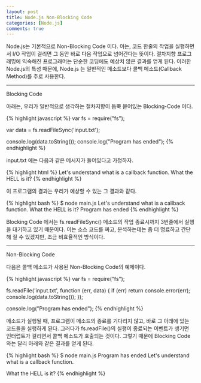 ```yaml
---
layout: post
title: Node.js Non-Blocking Code
categories: [Node.js]
comments: true
---
```


Node.js는 기본적으로 Non-Blocking Code 이다.
이는, 코드 한줄의 작업을 실행하면서 I/O 작업이 걸리면 그 동안 바로 다음 작업으로 넘어간다는 뜻이다. 절차지향 프로그래밍에 익숙해진 프로그래머는 단순한 코딩에도 예상치 않은 결과를 얻게 된다.
이러한 Node.js의 특성 때문에, Node.js 는 일반적인 메소드보다 콜백 메소드(Callback Method)를 주로 사용한다.

----------------




Blocking Code

아래는, 우리가 일반적으로 생각하는 절차지향이 듬뿍 묻어있는 Blocking-Code 이다.

{% highlight javascript %}
var fs = require("fs");
 
var data = fs.readFileSync('input.txt');
 
console.log(data.toString());
console.log("Program has ended");
{% endhighlight %}

input.txt 에는 다음과 같은 메시지가 들어있다고 가정하자.

{% highlight html %}
Let's understand what is a callback function.
What the HELL is it?
{% endhighlight %}

이 프로그램의 결과는 우리가 예상할 수 있는 그 결과와 같다.

{% highlight bash %}
$ node main.js
Let's understand what is a callback function.
What the HELL is it?
Program has ended
{% endhighlight %}

Blocking Code 에서는 fs.readFileSync() 메소드의 작업 종료시까지 3번줄에서 실행을 대기하고 있기 때문이다.
이는 소스 코드를 짜고, 분석하는데는 좀 더 명료하고 간단해 질 수 있겠지만, 조금 비효율적인 방식이다.

----------------

Non-Blocking Code

다음은 콜백 메소드가 사용된 Non-Blocking Code의 예제이다.

{% highlight javascript %}
var fs = require("fs");
 
fs.readFile('input.txt', function (err, data) {
    if (err) return console.error(err);
    console.log(data.toString());
});
 
console.log("Program has ended");
{% endhighlight %}

메소드가 실행될 때, 프로그램이 메소드의 종료를 기다리지 않고, 바로 그 아래에 있는 코드들을 실행하게 된다. 그러다가 fs.readFile()의 실행이 종료되는 이벤트가 생기면 인터럽트가 걸리면서 콜백 메소드가 호출되는 것이다.
그렇기 때문에 Blocking Code와는 달리 아래와 같은 결과를 얻게 된다.

{% highlight bash %}
$ node main.js
Program has ended
Let's understand what is a callback function.

What the HELL is it?
{% endhighlight %}